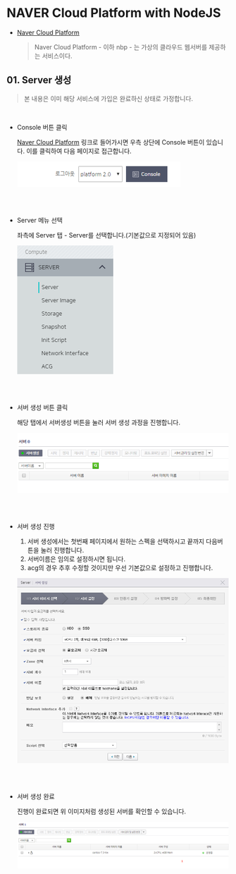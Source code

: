 # NAVER Cloud Platform with NodeJS

- [Naver Cloud Platform](https://www.ncloud.com/)

    > Naver Cloud Platform - 이하 nbp - 는 가상의 클라우드 웹서버를 제공하는 서비스이다.

## 01. Server 생성

> 본 내용은 이미 해당 서비스에 가입은 완료하신 상태로 가정합니다.

<br>

- Console 버튼 클릭

    [Naver Cloud Platform](https://www.ncloud.com/) 링크로 들어가시면 우측 상단에 Console 버튼이 있습니다. 이를 클릭하여 다음 페이지로 접근합니다.

    <p style="margin-left:auto; margin-right:auto; display:block">
        <img src="https://github.com/cliche90/nbp_guide/blob/master/images/01.PNG?raw=true" >
    </p>
<br></br>

- Server 메뉴 선택

    좌측에 Server 탭 - Server를 선택합니다.(기본값으로 지정되어 있음)

    <p style="margin-left:auto; margin-right:auto; display:block">
        <img src="https://github.com/cliche90/nbp_guide/blob/master/images/02.PNG?raw=true" >
    </p>
<br></br>

- 서버 생성 버튼 클릭

    해당 탭에서 서버생성 버튼을 눌러 서버 생성 과정을 진행합니다.

    <p style="margin-left:auto; margin-right:auto; display:block">
        <img src="https://github.com/cliche90/nbp_guide/blob/master/images/03.PNG?raw=true" >
    </p>
<br></br>

- 서버 생성 진행

    1. 서버 생성에서는 첫번째 페이지에서 원하는 스펙을 선택하시고 끝까지 다음버튼을 눌러 진행합니다.
    2. 서버이름은 임의로 설정하시면 됩니다.
    3. acg의 경우 추후 수정할 것이지만 우선 기본값으로 설정하고 진행합니다.

    <p style="margin-left:auto; margin-right:auto; display:block">
        <img src="https://github.com/cliche90/nbp_guide/blob/master/images/04.PNG?raw=true" >
    </p>
<br></br>

- 서버 생성 완료

    진행이 완료되면 위 이미지처럼 생성된 서버를 확인할 수 있습니다.

    <p style="margin-left:auto; margin-right:auto; display:block">
        <img src="https://github.com/cliche90/nbp_guide/blob/master/images/05.PNG?raw=true" >
    </p>
<br></br>
